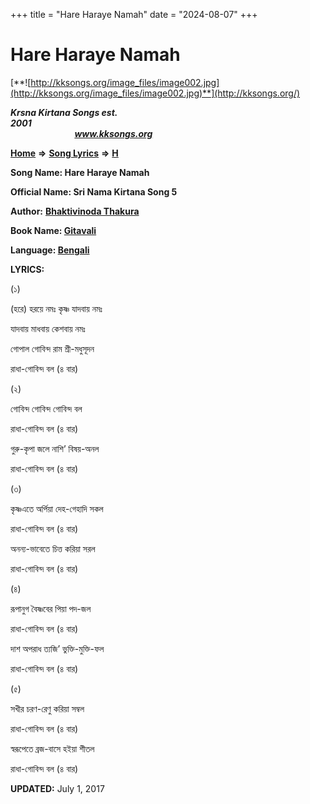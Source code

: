 +++
title = "Hare Haraye Namah"
date = "2024-08-07"
+++

# Hare Haraye Namah
[**![http://kksongs.org/image_files/image002.jpg](http://kksongs.org/image_files/image002.jpg)**](http://kksongs.org/)

**_Krsna Kirtana Songs est. 2001_**                                                                                                                                                 **_www.kksongs.org_**

**[Home](http://kksongs.org/)** **⇒** **[Song Lyrics](http://kksongs.org/lyrics.html)** **⇒** **[H](http://kksongs.org/songs/song_h.html)**

**Song Name: Hare Haraye Namah**

**Official Name: Sri Nama Kirtana Song 5**

**Author:** [**Bhaktivinoda Thakura**](http://kksongs.org/authors/list/bhaktivinoda.html)

**Book Name: [Gitavali](http://kksongs.org/authors/literature/gitavali.html)**

**Language: [Bengali](http://kksongs.org/language/list/bengali.html)**

**LYRICS:**

(১)

(হরে) হরয়ে নমঃ কৃষ্ণ যাদবায় নমঃ

যাদবায় মাধবায় কেশবায় নমঃ

গোপাল গোবিন্দ রাম শ্রী\-মধুসূদন

রাধা\-গোবিন্দ বল (৪ বার)

(২)

গোবিন্দ গোবিন্দ গোবিন্দ বল

রাধা\-গোবিন্দ বল (৪ বার)

গুরু\-কৃপা জলে নাশি’ বিষয়\-অনল

রাধা\-গোবিন্দ বল (৪ বার)

(৩)

কৃষ্ণএতে অর্পিয়া দেহ\-গেহাদি সকল

রাধা\-গোবিন্দ বল (৪ বার)

অনন্য\-ভাবেতে চিত্ত করিয়া সরল

রাধা\-গোবিন্দ বল (৪ বার)

(৪)

রূপানুগ বৈষ্ণবের পিয়া পদ\-জল

রাধা\-গোবিন্দ বল (৪ বার)

দাশ অপরাধ ত্যজি’ ভুক্তি\-মুক্তি\-ফল

রাধা\-গোবিন্দ বল (৪ বার)

(৫)

সখীর চরণ\-রেণু করিয়া সম্বল

রাধা\-গোবিন্দ বল (৪ বার)

স্বরূপেতে ব্রজ\-বাসে হ‌ইয়া শীতল

রাধা\-গোবিন্দ বল (৪ বার)

**UPDATED:** July 1, 2017